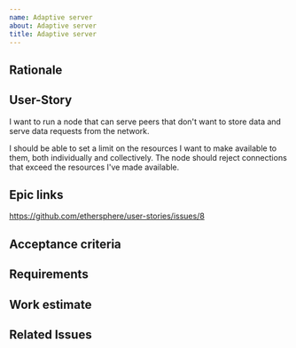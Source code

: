 ```yaml
---
name: Adaptive server
about: Adaptive server
title: Adaptive server
---
```


## Rationale ##

## User-Story ##

I want to run a node that can serve peers that don't want to store data and serve data requests from the network.

I should be able to set a limit on the resources I want to make available to them, both individually and collectively. The node should reject connections that exceed the resources I've made available.

## Epic links ##

https://github.com/ethersphere/user-stories/issues/8

## Acceptance criteria ##

## Requirements ##

## Work estimate ##

## Related Issues ##
